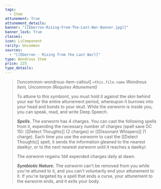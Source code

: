 ```yaml
---
tags:
  - Item
attunement: True
attunement_details: 
banner: "[[Eberron-Rising-From-The-Last-War-Banner.jpg]]"
banner_lock: True
classes:
icon: LiComponent
rarity: Uncommon
sources:
  - "[[Eberron - Rising from the Last War]]"
type: Wondrous Item
price: 225
type_details: 
---
```

>[!uncommon-wondrous-item-callout] `=this.file.name`
>*Wondrous Item, Uncommon (Requires Attunement)*
>
>To attune to this symbiont, you must hold it against the skin behind your ear for the entire attunement period, whereupon it burrows into your head and bonds to your skull. While the *earworm* is inside you, you can speak, read, and write Deep Speech.
>
>***Spells.*** The *earworm* has 4 charges. You can cast the following spells from it, expending the necessary number of charges (spell save DC 15): [[Detect Thoughts]] (2 charges) or [[Dissonant Whispers]] (1 charge). Each time you use the *earworm* to cast the [[Detect Thoughts]] spell, it sends the information gleaned to the nearest daelkyr, or to the next nearest *earworm* until it reaches a daelkyr.
>
>The *earworm* regains 1d4 expended charges daily at dawn.
>
>***Symbiotic Nature.*** The *earworm* can't be removed from you while you're attuned to it, and you can't voluntarily end your attunement to it. If you're targeted by a spell that ends a curse, your attunement to the earworm ends, and it exits your body.
>
>
